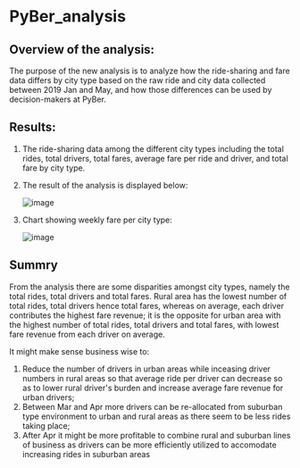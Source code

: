 # PyBer_analysis

## Overview of the analysis:

The purpose of the new analysis is to analyze how the ride-sharing and fare data differs by city type based on the raw ride and city data collected between 2019 Jan and May, and how those differences can be used by decision-makers at PyBer.

## Results:

1. The ride-sharing data among the different city types including the total rides, total drivers, total fares, average fare per ride and driver, and total fare by city type. 
2. The result of the analysis is displayed below: 

   ![image](https://user-images.githubusercontent.com/83438418/127746202-474a48ba-ba68-417b-9bd8-42ff40a523b1.png)
   
3. Chart showing weekly fare per city type:

   ![image](https://user-images.githubusercontent.com/83438418/127747062-e92a69fc-30eb-4d86-a503-16858591b98e.png)

## Summry

From the analysis there are some disparities amongst city types, namely the total rides, total drivers and total fares. Rural area has the lowest number of total rides, total drivers hence total fares, whereas on average, each driver contributes the highest fare revenue; it is the opposite for urban area with the highest number of total rides, total drivers and total fares, with lowest fare revenue from each driver on average. 

It might make sense business wise to:

1. Reduce the number of drivers in urban areas while inceasing driver numbers in rural areas so that average ride per driver can decrease so as to lower rural driver's burden and increase average fare revenue for urban drivers;
2. Between Mar and Apr more drivers can be re-allocated from suburban type environment to urban and rural areas as there seem to be less rides taking place;
3. After Apr it might be more profitable to combine rural and suburban lines of business as drivers can be more efficiently utilized to accomodate increasing rides in suburban areas
